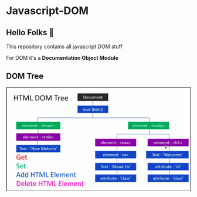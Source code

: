 # Javascript-DOM
<h2>Hello Folks 👋</h2>
<P>This repository contains all javascript DOM stuff</P>
<p>For DOM it's a <b>Documentation Object Module</b></p>
<h2>DOM Tree</h2>
<img src="https://github.com/MuhammadShakir-dev/Javascript-DOM/blob/main/dom.jpeg">
